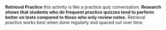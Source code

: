 **Retrieval Practice** this activity is like a practice quiz conversation. **Research shows that students who do frequent practice quizzes tend to perform better on tests compared to those who only review notes.** Retrieval practice works best when done regularly and spaced out over time. 